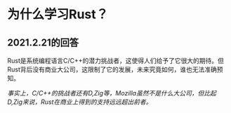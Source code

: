 # 为什么学习Rust？

## 2021.2.21的回答

Rust是系统编程语言C/C++的潜力挑战者，这使得人们给予了它很大的期待。但Rust背后没有商业大公司，这限制了它的发展，未来究竟如何，谁也无法准确预知。

*事实上，C/C++的挑战者还有D,Zig等，Mozilla虽然不是什么大公司，但比起D,Zig来说，Rust在商业上得到的支持远远超出前者。*